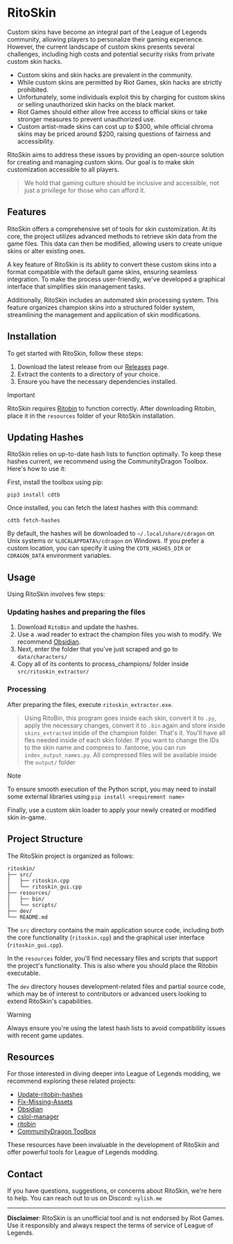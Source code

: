 # RitoSkin

Custom skins have become an integral part of the League of Legends community, allowing players to personalize their gaming experience. However, the current landscape of custom skins presents several challenges, including high costs and potential security risks from private custom skin hacks.

- Custom skins and skin hacks are prevalent in the community.
- While custom skins are permitted by Riot Games, skin hacks are strictly prohibited.
- Unfortunately, some individuals exploit this by charging for custom skins or selling unauthorized skin hacks on the black market.
- Riot Games should either allow free access to official skins or take stronger measures to prevent unauthorized use.
- Custom artist-made skins can cost up to $300, while official chroma skins may be priced around $200, raising questions of fairness and accessibility.

RitoSkin aims to address these issues by providing an open-source solution for creating and managing custom skins. Our goal is to make skin customization accessible to all players.

> We hold that gaming culture should be inclusive and accessible, not just a privilege for those who can afford it.

## Features

RitoSkin offers a comprehensive set of tools for skin customization. At its core, the project utilizes advanced methods to retrieve skin data from the game files. This data can then be modified, allowing users to create unique skins or alter existing ones. 

A key feature of RitoSkin is its ability to convert these custom skins into a format compatible with the default game skins, ensuring seamless integration. To make the process user-friendly, we've developed a graphical interface that simplifies skin management tasks.

Additionally, RitoSkin includes an automated skin processing system. This feature organizes champion skins into a structured folder system, streamlining the management and application of skin modifications.

## Installation

To get started with RitoSkin, follow these steps:

1. Download the latest release from our [Releases](https://github.com/yourusername/ritoskin/releases) page.
2. Extract the contents to a directory of your choice.
3. Ensure you have the necessary dependencies installed.

> [!IMPORTANT]  
> RitoSkin requires [Ritobin](https://github.com/moonshadow565/ritobin) to function correctly. After downloading Ritobin, place it in the `resources` folder of your RitoSkin installation.

## Updating Hashes

RitoSkin relies on up-to-date hash lists to function optimally. To keep these hashes current, we recommend using the CommunityDragon Toolbox. Here's how to use it:

First, install the toolbox using pip:

```
pip3 install cdtb
```

Once installed, you can fetch the latest hashes with this command:

```
cdtb fetch-hashes
```

By default, the hashes will be downloaded to `~/.local/share/cdragon` on Unix systems or `%LOCALAPPDATA%/cdragon` on Windows. If you prefer a custom location, you can specify it using the `CDTB_HASHES_DIR` or `CDRAGON_DATA` environment variables.

## Usage

Using RitoSkin involves few steps:

### Updating hashes and preparing the files
1. Download `RitoBin` and update the hashes.
2. Use a .wad reader to extract the champion files you wish to modify. We recommend [Obsidian](https://github.com/Crauzer/Obsidian).
3. Next, enter the folder that you've just scraped and go to `data/characters/`
4. Copy all of its contents to process_champions/ folder inside `src/ritoskin_extractor/`

### Processing

After preparing the files, execute `ritoskin_extractor.exe`. 
> Using RitoBin, this program goes inside each skin, convert it to `.py`, apply the necessary changes, convert it to `.bin` again and store inside `skins_extracted` inside of the champion folder.
That's it. You'll have all fles needed inside of each skin folder. If you want to change the IDs to the skin name and compress to .fantome, you can run `index_output_names.py`. All
compressed files will be available inside the `output/` folder

> [!NOTE]  
> To ensure smooth execution of the Python script, you may need to install some external libraries using `pip install <requirement name>`

Finally, use a custom skin loader to apply your newly created or modified skin in-game.
## Project Structure

The RitoSkin project is organized as follows:

```
ritoskin/
├── src/
│   ├── ritoskin.cpp
│   └── ritoskin_gui.cpp
├── resources/
│   ├── bin/
│   └── scripts/
├── dev/
└── README.md
```

The `src` directory contains the main application source code, including both the core functionality (`ritoskin.cpp`) and the graphical user interface (`ritoskin_gui.cpp`).

In the `resources` folder, you'll find necessary files and scripts that support the project's functionality. This is also where you should place the Ritobin executable.

The `dev` directory houses development-related files and partial source code, which may be of interest to contributors or advanced users looking to extend RitoSkin's capabilities.


> [!WARNING]  
> Always ensure you're using the latest hash lists to avoid compatibility issues with recent game updates.

## Resources

For those interested in diving deeper into League of Legends modding, we recommend exploring these related projects:

- [Update-ritobin-hashes](https://youtu.be/-zzso5CYZMY)
- [Fix-Missing-Assets](https://youtu.be/DuEa4I8vLGk)
- [Obsidian](https://github.com/Crauzer/Obsidian)
- [cslol-manager](https://github.com/LeagueToolkit/cslol-manager)
- [ritobin](https://github.com/moonshadow565/ritobin)
- [CommunityDragon Toolbox](https://github.com/CommunityDragon/CDTB)

These resources have been invaluable in the development of RitoSkin and offer powerful tools for League of Legends modding.

## Contact

If you have questions, suggestions, or concerns about RitoSkin, we're here to help. You can reach out to us on Discord: `nylish.me`

---

**Disclaimer**: RitoSkin is an unofficial tool and is not endorsed by Riot Games. Use it responsibly and always respect the terms of service of League of Legends.
